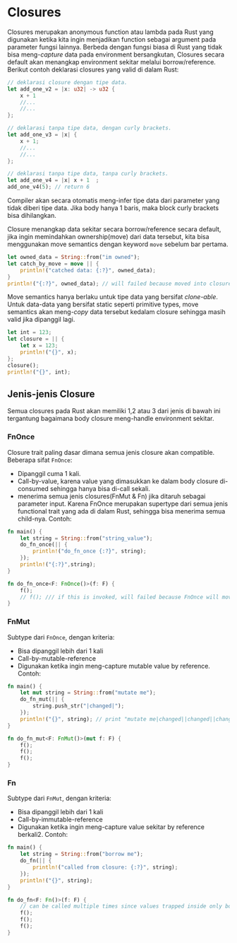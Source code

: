 # Closures #

Closures merupakan anonymous function atau lambda pada Rust yang digunakan ketika kita ingin menjadikan function sebagai argument pada parameter fungsi lainnya.
Berbeda dengan fungsi biasa di Rust yang tidak bisa meng-*capture* data pada environment bersangkutan, Closures secara default akan menangkap environment sekitar melalui borrow/reference.
Berikut contoh deklarasi closures yang valid di dalam Rust:
```rust
// deklarasi closure dengan tipe data.
let add_one_v2 = |x: u32| -> u32 { 
    x + 1
    //...
    //... 
};

// deklarasi tanpa tipe data, dengan curly brackets.
let add_one_v3 = |x| { 
    x + 1;
    //...
    //...
};

// deklarasi tanpa tipe data, tanpa curly brackets.
let add_one_v4 = |x| x + 1  ;
add_one_v4(5); // return 6
```
Compiler akan secara otomatis meng-infer tipe data dari parameter yang tidak diberi tipe data. Jika body hanya 1 baris, maka block curly brackets bisa dihilangkan.

Closure menangkap data sekitar secara borrow/reference secara default, jika ingin memindahkan ownership(move) dari data tersebut, kita bisa menggunakan move semantics dengan keyword `move` sebelum bar pertama.
```rust
let owned_data = String::from("im owned");
let catch_by_move = move || {
    println!("catched data: {:?}", owned_data);
}
println!("{:?}", owned_data); // will failed because moved into closure
```
Move semantics hanya berlaku untuk tipe data yang bersifat *clone-able*. Untuk data-data yang bersifat static seperti primitive types, move semantics akan meng-*copy* data tersebut kedalam closure sehingga masih valid jika dipanggil lagi.
```rust
let int = 123;
let closure = || {
    let x = 123;
    println!("{}", x);
};
closure();
println!("{}", int);
```

## Jenis-jenis Closure ##
Semua closures pada Rust akan memiliki 1,2 atau 3 dari jenis di bawah ini tergantung bagaimana body closure meng-handle environment sekitar.

### FnOnce ###
Closure trait paling dasar dimana semua jenis closure akan compatible.
Beberapa sifat `FnOnce`:
- Dipanggil cuma 1 kali.
- Call-by-value, karena value yang dimasukkan ke dalam body closure di-consumed sehingga hanya bisa di-call sekali.
- menerima semua jenis closures(FnMut & Fn) jika ditaruh sebagai parameter input.
  Karena FnOnce merupakan supertype dari semua jenis functional trait yang ada di dalam Rust, sehingga bisa menerima semua child-nya.
Contoh:
```rust
fn main() {
    let string = String::from("string_value");
    do_fn_once(|| {
        println!("do_fn_once {:?}", string);
    });
    println!("{:?}",string);
}

fn do_fn_once<F: FnOnce()>(f: F) {
    f();
    // f(); /// if this is invoked, will failed because FnOnce will moved the `string` into the closure without requiring `move` declaration before closure bar.
}
```

### FnMut ###
Subtype dari `FnOnce`, dengan kriteria:
- Bisa dipanggil lebih dari 1 kali
- Call-by-mutable-reference
- Digunakan ketika ingin meng-capture mutable value by reference.
Contoh:
```rust
fn main() {
    let mut string = String::from("mutate me");
    do_fn_mut(|| {
        string.push_str("|changed|");
    });
    println!("{}", string); // print "mutate me|changed||changed||changed|", because closure invoked 3 times inside `do_fn_mut()`
}

fn do_fn_mut<F: FnMut()>(mut f: F) {
    f();
    f();
    f();
}
```

### Fn ###
Subtype dari `FnMut`, dengan kriteria:
- Bisa dipanggil lebih dari 1 kali
- Call-by-immutable-reference
- Digunakan ketika ingin meng-capture value sekitar by reference berkali2.
Contoh:
```rust
fn main() {
    let string = String::from("borrow me");
    do_fn(|| {
        println!("called from closure: {:?}", string);
    });
    println!("{}", string);
}

fn do_fn<F: Fn()>(f: F) {
    // can be called multiple times since values trapped inside only borrowed(referenced).
    f();
    f();
    f();
}
```

